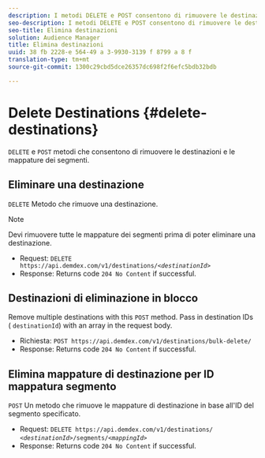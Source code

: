 ```yaml
---
description: I metodi DELETE e POST consentono di rimuovere le destinazioni e le mappature dei segmenti.
seo-description: I metodi DELETE e POST consentono di rimuovere le destinazioni e le mappature dei segmenti.
seo-title: Elimina destinazioni
solution: Audience Manager
title: Elimina destinazioni
uuid: 38 fb 2228-e 564-49 a 3-9930-3139 f 8799 a 8 f
translation-type: tm+mt
source-git-commit: 1300c29cbd5dce26357dc698f2f6efc5bdb32bdb

---
```



# Delete Destinations {#delete-destinations}

`DELETE` e `POST` metodi che consentono di rimuovere le destinazioni e le mappature dei segmenti.

<!-- r_delete_destinations_all.xml -->

## Eliminare una destinazione

`DELETE` Metodo che rimuove una destinazione.

>[!NOTE]
>
>Devi rimuovere tutte le mappature dei segmenti prima di poter eliminare una destinazione.

* Request: `DELETE https://api.demdex.com/v1/destinations/`*`<destinationId>`*
* Response: Returns code `204 No Content` if successful.

## Destinazioni di eliminazione in blocco

Remove multiple destinations with this `POST` method. Pass in destination IDs ( `destinationId`) with an array in the request body.

* Richiesta: `POST https://api.demdex.com/v1/destinations/bulk-delete/`
* Response: Returns code `204 No Content` if successful.

## Elimina mappature di destinazione per ID mappatura segmento

`POST` Un metodo che rimuove le mappature di destinazione in base all'ID del segmento specificato.

* Request: `DELETE https://api.demdex.com/v1/destinations/` *`<destinationId>`*`/segments/`*`<mappingId>`*
* Response: Returns code `204 No Content` if successful.